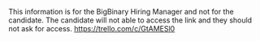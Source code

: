 This information is for the BigBinary Hiring Manager and not for the candidate. 
The candidate will not able to access the link and they should not ask for access.
https://trello.com/c/GtAMESl0
